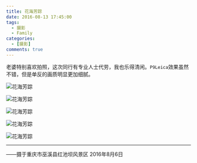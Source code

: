 ```yaml
---
title: 花海芳踪
date: 2016-08-13 17:45:00
tags:
  - 摄影
  - Family
categories:
  - [摄影]
comments: true
---
```


老婆特别喜欢拍照，这次同行有专业人士代劳，我也乐得清闲。`P9Leica`效果虽然不错，但是单反的画质明显更加细腻。

![花海芳踪](https://gitee.com/kzcy/pic/raw/master/img/6318246726499426198.jpg)

<!--more-->

![花海芳踪](https://gitee.com/kzcy/pic/raw/master/img/6318246726499426199.jpg)



![花海芳踪](https://gitee.com/kzcy/pic/raw/master/img/6318246730794393497.jpg)



![花海芳踪](https://gitee.com/kzcy/pic/raw/master/img/6318246735089360795.jpg)



![花海芳踪](https://gitee.com/kzcy/pic/raw/master/img/6318246739384328093.jpg)

---

——摄于重庆市巫溪县红池坝风景区
2016年8月6日

